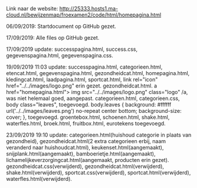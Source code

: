 Link naar de website: http://25333.hosts1.ma-cloud.nl/bewijzenmap/froexamen2/code/html/homepagina.html

06/09/2019: Startdocument op GitHub gezet.

17/09/2019: Alle files op GitHub gezet.

17/09/2019 update: successpagina.html,
                   success.css,
                   gegevenspagina.html,
                   gegevenspagina.css.
                   
19/09/2019 11:03 update: successpagina.html,
                         categorieen.html,
                         etencat.html,
                         gegevenspagina.html,
                         gezondheidcat.html,
                         homepagina.html,
                         kledingcat.html,
                         laadpagina.html,
                         sportcat.html,
link rel="icon" href="../../images/logo.png" erin gezet.
                         gezondheidcat.html.
a href="homepagina.html">
img src="../../images/logo.png" class="logo"
/a, was niet helemaal goed, aangepast.
                         categorieen.html,
                         categorieen.css,
body class="leaves", toegevoegd.
body.leaves {
  background: #ffffff url('../../images/leaves.png') no-repeat center bottom;
  background-size: cover;
}, toegevoegd.
                         groentebox.html,
                         schoenen.html,
                         shake.html,
                         waterfles.html,
                         broek.html,
                         fruitbox.html,
eurotekens toegevoegd.

23/09/2019 19:10 update: categorieen.html(huishoud categorie in plaats van gezondheid),
                         gezondheidcat.html(2 extra categorieen erbij, naam veranderd naar huishoudcat.html),
                         keukenset.html(aangemaakt),
                         snijplank.html(aangemaakt),
                         bamboerietje.html(aangemaakt),
                         lichamelijkeverzorgingcat.html(aangemaakt, producten erin gezet).
                         gezondheidcat.css(verwijderd),
                         gezondheidcat.html(verwijderd),
                         shake.html(verwijderd),
                         sportcat.css(verwijderd),
                         sportcat.html(verwijderd),
                         waterfles.html(verwijderd).
















